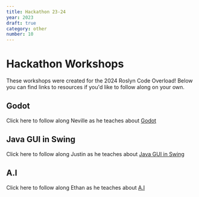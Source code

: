 ```yaml
---
title: Hackathon 23-24
year: 2023
draft: true
category: other
number: 10
---
```


# Hackathon Workshops 

These workshops were created for the 2024 Roslyn Code Overload! Below you can find links to resources if you'd like to follow along on your own.

## Godot

Click here to follow along Neville as he teaches about [Godot](https://drive.google.com/drive/folders/1ERQ8A4sOcLrpzfapW8RmqdAPjBN_ym55?usp=sharing)

## Java GUI in Swing

Click here to follow along Justin as he teaches about [Java GUI in Swing]()

## A.I

Click here to follow along Ethan as he teaches about [A.I](https://docs.google.com/presentation/d/1bKNvwBUceucNpFIJvHTEfMvCw0R2N47JQKWs7J4X5AA/edit#slide=id.p)

